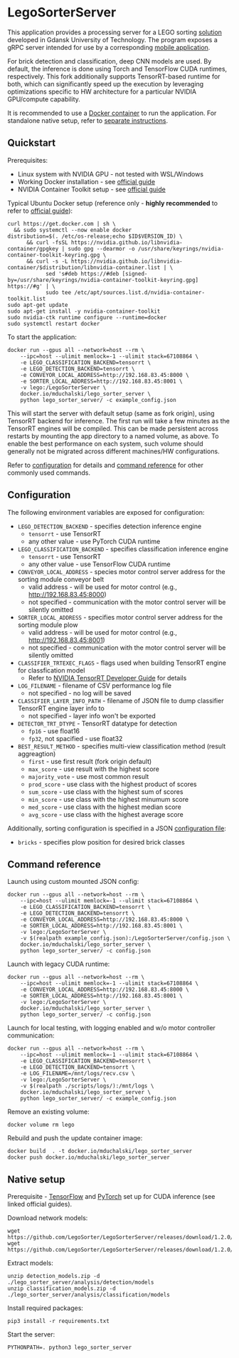 # LegoSorterServer

This application provides a processing server for a LEGO sorting [solution](https://github.com/LegoSorter/) developed in Gdansk University of Technology.
The program exposes a gRPC server intended for use by a corresponding [mobile application](https://github.com/LegoSorter/LegoSorterApp).

For brick detection and classification, deep CNN models are used.
By default, the inference is done using Torch and TensorFlow CUDA runtimes, respectively.
This fork additionally supports TensorRT-based runtime for both, which can significantly speed up the execution by leveraging optimizations specific to HW architecture for a particular NVIDIA GPU/compute capability.

It is recommended to use a [Docker container](https://hub.docker.com/r/mduchalski/lego_sorter_server) to run the application.
For standalone native setup, refer to [separate instructions](#native-setup).

## Quickstart

Prerequisites:
* Linux system with NVIDIA GPU - not tested with WSL/Windows
* Working Docker installation - see [official guide](https://docs.docker.com/get-docker/)
* NVIDIA Container Toolkit setup - see [official guide](https://docs.nvidia.com/datacenter/cloud-native/container-toolkit/install-guide.html#docker)

Typical Ubuntu Docker setup (reference only - **highly recommended** to refer to [official guide](https://docs.nvidia.com/datacenter/cloud-native/container-toolkit/install-guide.html#docker)):
```commandline
curl https://get.docker.com | sh \
  && sudo systemctl --now enable docker
distribution=$(. /etc/os-release;echo $ID$VERSION_ID) \
      && curl -fsSL https://nvidia.github.io/libnvidia-container/gpgkey | sudo gpg --dearmor -o /usr/share/keyrings/nvidia-container-toolkit-keyring.gpg \
      && curl -s -L https://nvidia.github.io/libnvidia-container/$distribution/libnvidia-container.list | \
            sed 's#deb https://#deb [signed-by=/usr/share/keyrings/nvidia-container-toolkit-keyring.gpg] https://#g' | \
            sudo tee /etc/apt/sources.list.d/nvidia-container-toolkit.list
sudo apt-get update
sudo apt-get install -y nvidia-container-toolkit
sudo nvidia-ctk runtime configure --runtime=docker
sudo systemctl restart docker
```

To start the application:
```commandline
docker run --gpus all --network=host --rm \
    --ipc=host --ulimit memlock=-1 --ulimit stack=67108864 \
    -e LEGO_CLASSIFICATION_BACKEND=tensorrt \
    -e LEGO_DETECTION_BACKEND=tensorrt \
    -e CONVEYOR_LOCAL_ADDRESS=http://192.168.83.45:8000 \
    -e SORTER_LOCAL_ADDRESS=http://192.168.83.45:8001 \
    -v lego:/LegoSorterServer \
    docker.io/mduchalski/lego_sorter_server \
    python lego_sorter_server/ -c example_config.json
```

This will start the server with default setup (same as fork origin), using TensorRT backend for inference.
The first run will take a few minutes as the TensorRT engines will be compiled.
This can be made persistent across restarts by mounting the app directory to a named volume, as above.
To enable the best performance on each system, such volume should generally not be migrated across different machines/HW configurations.

Refer to [configuration](#configration) for details and [command reference](#command-reference) for other commonly used commands.

## Configuration

The following environment variables are exposed for configuration:
* `LEGO_DETECTION_BACKEND` - specifies detection inference engine
  * `tensorrt` - use TensorRT
  * any other value - use PyTorch CUDA runtime
* `LEGO_CLASSIFICATION_BACKEND` - specifies classification inference engine
  * `tensorrt` - use TensorRT
  * any other value - use TensorFlow CUDA runtime
* `CONVEYOR_LOCAL_ADDRESS` - species motor control server address for the sorting module conveyor belt
  * valid address - will be used for motor control (e.g., http://192.168.83.45:8000)
  * not specified - communication with the motor control server will be silently omitted
* `SORTER_LOCAL_ADDRESS` - specifies motor control server address for the sorting module plow
  * valid address - will be used for motor control (e.g., http://192.168.83.45:8001)
  * not specified - communication with the motor control server will be silently omitted
* `CLASSIFIER_TRTEXEC_FLAGS` - flags used when building TensorRT engine for classfication model
  * Refer to [NVIDIA TensorRT Developer Guide](https://docs.nvidia.com/deeplearning/tensorrt/developer-guide/index.html#trtexec-ovr) for details
* `LOG_FILENAME` - filename of CSV performance log file
  * not specified - no log will be saved
* `CLASSIFIER_LAYER_INFO_PATH` - filename of JSON file to dump classifier TensorRT engine layer info to
  * not specified - layer info won't be exported
* `DETECTOR_TRT_DTYPE` - TensorRT datatype for detection
  * `fp16` - use float16
  * `fp32`, not spacified - use float32
* `BEST_RESULT_METHOD` - specifies multi-view classification method (result aggreagtion)
  * `first` - use first result (fork origin default)
  * `max_score` - use result with the highest score
  * `majority_vote` - use most common result
  * `prod_score` - use class with the highest product of scores
  * `sum_score` - use class with the highest sum of scores
  * `min_score` - use class with the highest minumum score
  * `med_score` - use class with the highest median score
  * `avg_score` - use class with the highest average score

Additionally, sorting configuration is specified in a JSON [configuration file](example_config.json):
* `bricks` - specifies plow position for desired brick classes


## Command reference

Launch using custom mounted JSON config:
```
docker run --gpus all --network=host --rm \
    --ipc=host --ulimit memlock=-1 --ulimit stack=67108864 \
    -e LEGO_CLASSIFICATION_BACKEND=tensorrt \
    -e LEGO_DETECTION_BACKEND=tensorrt \
    -e CONVEYOR_LOCAL_ADDRESS=http://192.168.83.45:8000 \
    -e SORTER_LOCAL_ADDRESS=http://192.168.83.45:8001 \
    -v lego:/LegoSorterServer \
    -v $(realpath example_config.json):/LegoSorterServer/config.json \
    docker.io/mduchalski/lego_sorter_server \
    python lego_sorter_server/ -c config.json
```

Launch with legacy CUDA runtime:
```
docker run --gpus all --network=host --rm \
    --ipc=host --ulimit memlock=-1 --ulimit stack=67108864 \
    -e CONVEYOR_LOCAL_ADDRESS=http://192.168.83.45:8000 \
    -e SORTER_LOCAL_ADDRESS=http://192.168.83.45:8001 \
    -v lego:/LegoSorterServer \
    docker.io/mduchalski/lego_sorter_server \
    python lego_sorter_server/ -c config.json
```

Launch for local testing, with logging enabled and w/o motor controller communication:
```
docker run --gpus all --network=host --rm \
    --ipc=host --ulimit memlock=-1 --ulimit stack=67108864 \
    -e LEGO_CLASSIFICATION_BACKEND=tensorrt \
    -e LEGO_DETECTION_BACKEND=tensorrt \
    -e LOG_FILENAME=/mnt/logs/recv.csv \
    -v lego:/LegoSorterServer \
    -v $(realpath ./scripts/logs/):/mnt/logs \
    docker.io/mduchalski/lego_sorter_server \
    python lego_sorter_server/ -c example_config.json
```

Remove an existing volume:
```
docker volume rm lego
```

Rebuild and push the update container image:
```
docker build  . -t docker.io/mduchalski/lego_sorter_server
docker push docker.io/mduchalski/lego_sorter_server
```

## Native setup

Prerequisite - [TensorFlow](https://www.tensorflow.org/install/pip) and [PyTorch](https://pytorch.org/get-started/locally/) set up for CUDA inference (see linked official guides).

Download network models:
```commandline
wget https://github.com/LegoSorter/LegoSorterServer/releases/download/1.2.0/detection_models.zip
wget https://github.com/LegoSorter/LegoSorterServer/releases/download/1.2.0/classification_models.zip
```

Extract models:
```commandline
unzip detection_models.zip -d ./lego_sorter_server/analysis/detection/models
unzip classification_models.zip -d ./lego_sorter_server/analysis/classification/models
```

Install required packages:
```commandline
pip3 install -r requirements.txt
```

Start the server:
```commandline
PYTHONPATH=. python3 lego_sorter_server
```
